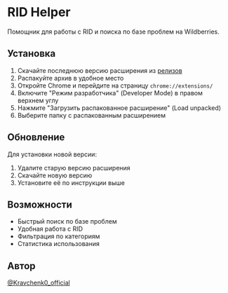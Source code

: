 # RID Helper

Помощник для работы с RID и поиска по базе проблем на Wildberries.

## Установка

1. Скачайте последнюю версию расширения из [релизов](https://github.com/Altro-O/RID-Helper/releases)
2. Распакуйте архив в удобное место
3. Откройте Chrome и перейдите на страницу `chrome://extensions/`
4. Включите "Режим разработчика" (Developer Mode) в правом верхнем углу
5. Нажмите "Загрузить распакованное расширение" (Load unpacked)
6. Выберите папку с распакованным расширением

## Обновление

Для установки новой версии:
1. Удалите старую версию расширения
2. Скачайте новую версию
3. Установите её по инструкции выше

## Возможности

- Быстрый поиск по базе проблем
- Удобная работа с RID
- Фильтрация по категориям
- Статистика использования

## Автор

[@Kravchenk0_official](https://t.me/Kravchenk0_official) 